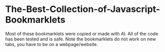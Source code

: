 # The-Best-Collection-of-Javascript-Bookmarklets

Most of these bookmarklets were copied or made with AI.
All of the code has been tested and is safe.
Note the bookmarklets do not work on new tabs, you have to be on a webpage/website.
